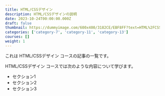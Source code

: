 ```yaml
---
title: HTML/CSSデザイン
description: HTML/CSSデザインの説明
date: 2023-10-24T00:00:00.000Z
draft: false
thumbnail: https://dummyimage.com/600x400/3182CE/EBF8FF?text=HTML%2FCSS%E3%83%87%E3%82%B6%E3%82%A4%E3%83%B3
categories: ['category-7', 'category-11', 'category-13']
courses: []
weight: 1
---
```


これは HTML/CSSデザイン コースの記事の一覧です。

  HTML/CSSデザイン コースでは次のような内容について学びます。

  - セクション1
  - セクション2
  - セクション3